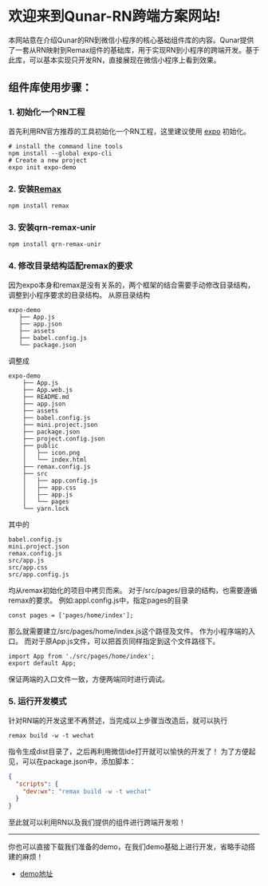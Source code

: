 # 欢迎来到Qunar-RN跨端方案网站!

本网站意在介绍Qunar的RN到微信小程序的核心基础组件库的内容。Qunar提供了一套从RN映射到Remax组件的基础库，用于实现RN到小程序的跨端开发。基于此库，可以基本实现只开发RN，直接展现在微信小程序上看到效果。

## 组件库使用步骤：
### 1. 初始化一个RN工程
首先利用RN官方推荐的工具初始化一个RN工程，这里建议使用 [expo](https://docs.expo.io/)
初始化。

```shell script
# install the command line tools
npm install --global expo-cli
# Create a new project
expo init expo-demo
```
### 2. 安装[Remax](https://remaxjs.org/guide/quick-start)

```shell script
npm install remax
```
### 3. 安装qrn-remax-unir

```shell script
npm install qrn-remax-unir
```
### 4. 修改目录结构适配remax的要求
因为expo本身和remax是没有关系的，两个框架的结合需要手动修改目录结构，调整到小程序要求的目录结构。
从原目录结构
```
expo-demo
   ├── App.js
   ├── app.json
   ├── assets
   ├── babel.config.js
   └── package.json
```
调整成
```
expo-demo
    ├── App.js
    ├── App.web.js
    ├── README.md
    ├── app.json
    ├── assets
    ├── babel.config.js
    ├── mini.project.json
    ├── package.json
    ├── project.config.json
    ├── public
    │   ├── icon.png
    │   └── index.html
    ├── remax.config.js
    ├── src
    │   ├── app.config.js
    │   ├── app.css
    │   ├── app.js
    │   └── pages
    └── yarn.lock
```
其中的
```
babel.config.js
mini.project.json
remax.config.js
src/app.js
src/app.css
src/app.config.js
```
均从remax初始化的项目中拷贝而来。
对于/src/pages/目录的结构，也需要遵循remax的要求。
例如:appl.config.js中，指定pages的目录
```
const pages = ['pages/home/index'];
```
那么就需要建立/src/pages/home/index.js这个路径及文件。
作为小程序端的入口。
而对于原App.js文件，可以把首页同样指定到这个文件路径下。
```
import App from './src/pages/home/index';
export default App;
```
保证两端的入口文件一致，方便两端同时进行调试。

### 5. 运行开发模式
针对RN端的开发这里不再赘述，当完成以上步骤当改造后，就可以执行
```shell script
remax build -w -t wechat
```
指令生成dist目录了，之后再利用微信ide打开就可以愉快的开发了！
为了方便起见，可以在package.json中，添加脚本：
```json
{
  "scripts": {
    "dev:wx": "remax build -w -t wechat"
  }
}
```
至此就可以利用RN以及我们提供的组件进行跨端开发啦！

---

你也可以直接下载我们准备的demo，在我们demo基础上进行开发，省略手动搭建的麻烦！
* [demo地址](https://github.com/qunarcorp/qrn-remax-unir-demo/tree/master)

